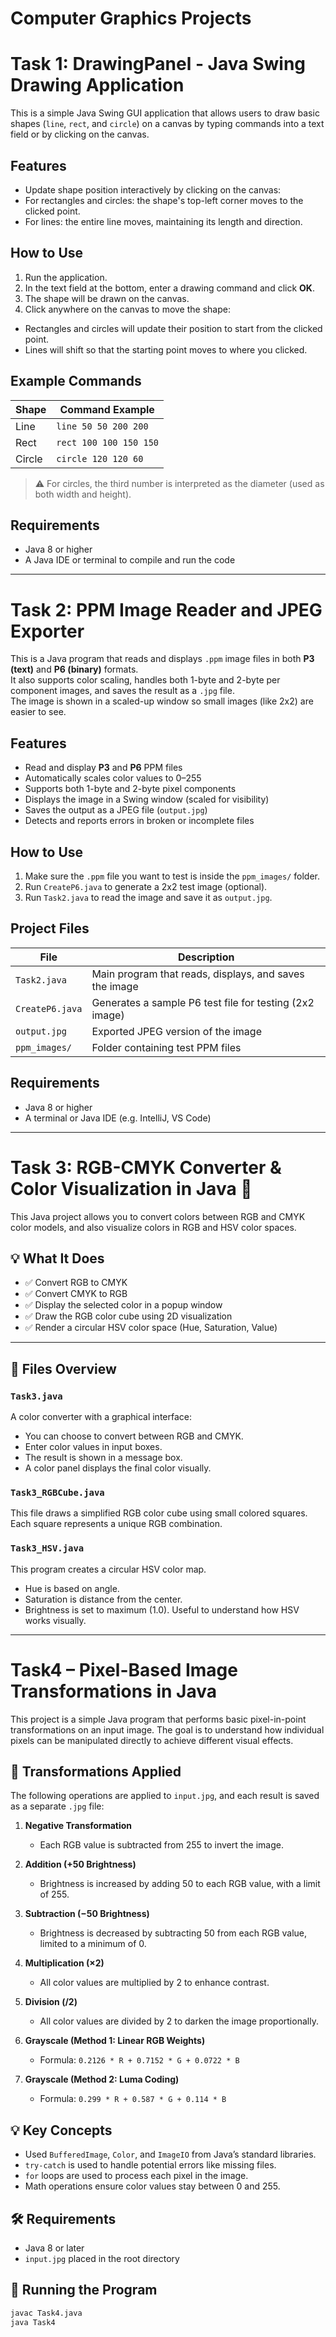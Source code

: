 # Computer Graphics Projects
# Task 1: DrawingPanel - Java Swing Drawing Application

This is a simple Java Swing GUI application that allows users to draw basic shapes (`line`, `rect`, and `circle`) on a canvas by typing commands into a text field or by clicking on the canvas.

## Features

- Update shape position interactively by clicking on the canvas:
- For rectangles and circles: the shape's top-left corner moves to the clicked point.
- For lines: the entire line moves, maintaining its length and direction.

## How to Use

1. Run the application.
2. In the text field at the bottom, enter a drawing command and click **OK**.
3. The shape will be drawn on the canvas.
4. Click anywhere on the canvas to move the shape:
 - Rectangles and circles will update their position to start from the clicked point.
 - Lines will shift so that the starting point moves to where you clicked.

## Example Commands

| Shape   | Command Example                |
|---------|--------------------------------|
| Line    | `line 50 50 200 200`           |
| Rect    | `rect 100 100 150 150`         |
| Circle  | `circle 120 120 60`            |

> ⚠️ For circles, the third number is interpreted as the diameter (used as both width and height).

## Requirements

- Java 8 or higher
- A Java IDE or terminal to compile and run the code

---

# Task 2: PPM Image Reader and JPEG Exporter

This is a Java program that reads and displays `.ppm` image files in both **P3 (text)** and **P6 (binary)** formats.  
It also supports color scaling, handles both 1-byte and 2-byte per component images, and saves the result as a `.jpg` file.  
The image is shown in a scaled-up window so small images (like 2x2) are easier to see.

## Features

- Read and display **P3** and **P6** PPM files
- Automatically scales color values to 0–255
- Supports both 1-byte and 2-byte pixel components
- Displays the image in a Swing window (scaled for visibility)
- Saves the output as a JPEG file (`output.jpg`)
- Detects and reports errors in broken or incomplete files

## How to Use

1. Make sure the `.ppm` file you want to test is inside the `ppm_images/` folder.
2. Run `CreateP6.java` to generate a 2x2 test image (optional).
3. Run `Task2.java` to read the image and save it as `output.jpg`.

## Project Files

| File            | Description                                 |
|-----------------|---------------------------------------------|
| `Task2.java`    | Main program that reads, displays, and saves the image
| `CreateP6.java` | Generates a sample P6 test file for testing (2x2 image)
| `output.jpg`    | Exported JPEG version of the image
| `ppm_images/`   | Folder containing test PPM files

## Requirements

- Java 8 or higher  
- A terminal or Java IDE (e.g. IntelliJ, VS Code)

---

# Task 3: RGB-CMYK Converter & Color Visualization in Java 🎨

This Java project allows you to convert colors between RGB and CMYK color models, and also visualize colors in RGB and HSV color spaces.

## 💡 What It Does

- ✅ Convert RGB to CMYK
- ✅ Convert CMYK to RGB
- ✅ Display the selected color in a popup window
- ✅ Draw the RGB color cube using 2D visualization
- ✅ Render a circular HSV color space (Hue, Saturation, Value)

---

## 🧪 Files Overview

### `Task3.java`
A color converter with a graphical interface:
- You can choose to convert between RGB and CMYK.
- Enter color values in input boxes.
- The result is shown in a message box.
- A color panel displays the final color visually.

### `Task3_RGBCube.java`
This file draws a simplified RGB color cube using small colored squares.  
Each square represents a unique RGB combination.

### `Task3_HSV.java`
This program creates a circular HSV color map.
- Hue is based on angle.
- Saturation is distance from the center.
- Brightness is set to maximum (1.0).
Useful to understand how HSV works visually.

---

# Task4 – Pixel-Based Image Transformations in Java

This project is a simple Java program that performs basic pixel-in-point transformations on an input image. The goal is to understand how individual pixels can be manipulated directly to achieve different visual effects.

## 📌 Transformations Applied

The following operations are applied to `input.jpg`, and each result is saved as a separate `.jpg` file:

1. **Negative Transformation**  
   - Each RGB value is subtracted from 255 to invert the image.

2. **Addition (+50 Brightness)**  
   - Brightness is increased by adding 50 to each RGB value, with a limit of 255.

3. **Subtraction (−50 Brightness)**  
   - Brightness is decreased by subtracting 50 from each RGB value, limited to a minimum of 0.

4. **Multiplication (×2)**  
   - All color values are multiplied by 2 to enhance contrast.

5. **Division (/2)**  
   - All color values are divided by 2 to darken the image proportionally.

6. **Grayscale (Method 1: Linear RGB Weights)**  
   - Formula: `0.2126 * R + 0.7152 * G + 0.0722 * B`

7. **Grayscale (Method 2: Luma Coding)**  
   - Formula: `0.299 * R + 0.587 * G + 0.114 * B`

## 💡 Key Concepts

- Used `BufferedImage`, `Color`, and `ImageIO` from Java’s standard libraries.
- `try-catch` is used to handle potential errors like missing files.
- `for` loops are used to process each pixel in the image.
- Math operations ensure color values stay between 0 and 255.

## 🛠 Requirements

- Java 8 or later
- `input.jpg` placed in the root directory

## 🚀 Running the Program

```bash
javac Task4.java
java Task4


